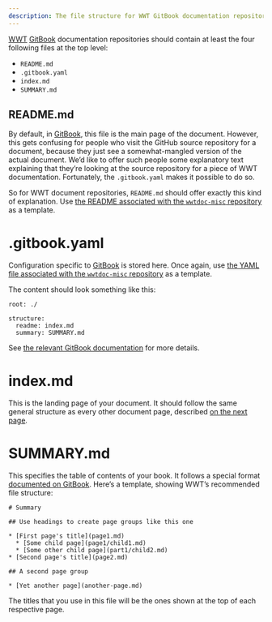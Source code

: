 ```yaml
---
description: The file structure for WWT GitBook documentation repositories.
---
```


[WWT] [GitBook] documentation repositories should contain at least the four
following files at the top level:

- `README.md`
- `.gitbook.yaml`
- `index.md`
- `SUMMARY.md`

[WWT]: http://www.worldwidetelescope.org/
[GitBook]: https://docs.gitbook.com/


## README.md

By default, in [GitBook], this file is the main page of the document. However,
this gets confusing for people who visit the GitHub source repository for a
document, because they just see a somewhat-mangled version of the actual
document. We’d like to offer such people some explanatory text explaining that
they’re looking at the source repository for a piece of WWT documentation.
Fortunately, the `.gitbook.yaml` makes it possible to do so.

So for WWT document repositories, `README.md` should offer exactly this kind
of explanation. Use
[the README associated with the `wwtdoc-misc` repository](https://raw.githubusercontent.com/WorldWideTelescope/wwtdoc-misc/master/README.md)
as a template.


# .gitbook.yaml

Configuration specific to [GitBook] is stored here. Once again, use
[the YAML file associated with the `wwtdoc-misc` repository](https://github.com/WorldWideTelescope/wwtdoc-misc/blob/master/.gitbook.yaml)
as a template.

The content should look something like this:

```
root: ./

structure:
  readme: index.md
  summary: SUMMARY.md
```

See
[the relevant GitBook documentation](https://docs.gitbook.com/integrations/github/content-configuration)
for more details.


# index.md

This is the landing page of your document. It should follow the same general
structure as every other document page, described
[on the next page](./markdown-syntax.md).


# SUMMARY.md

This specifies the table of contents of your book. It follows a special format
[documented on GitBook](https://docs.gitbook.com/integrations/github/content-configuration#summary).
Here’s a template, showing WWT’s recommended file structure:

```
# Summary

## Use headings to create page groups like this one

* [First page's title](page1.md)
  * [Some child page](page1/child1.md)
  * [Some other child page](part1/child2.md)
* [Second page's title](page2.md)

## A second page group

* [Yet another page](another-page.md)
```

The titles that you use in this file will be the ones shown at the top of each
respective page.
